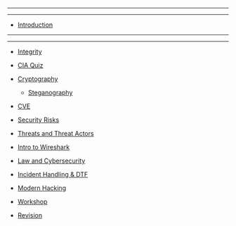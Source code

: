 
------------------------------------------------------
------------------------------------------------------

- [Introduction](Introduction/Introduction.md)

------------------------------------------------------
------------------------------------------------------

- [Integrity](Integrity/Integrity.md)

- [CIA Quiz](CIA_Multiple_Choice/CIA_Multiple_Choice.md)

- [Cryptography](Cryptography/Cryptography.md)
  - [Steganography](Steganography/Steganography.md)

- [CVE](CVE/CVE.md)

- [Security Risks](Security_Risks/Security_Risks.md)

- [Threats and Threat Actors](Threats_and_Actors/Threats_and_Actors.md)

- [Intro to Wireshark](IntroToWireshark/Intro/ToWireshark.md)

- [Law and Cybersecurity]()

- [Incident Handling & DTF ]()

- [Modern Hacking](WebSecurity/WebSecurity.md)

- [Workshop]()

- [Revision](Revision/Revision.md)